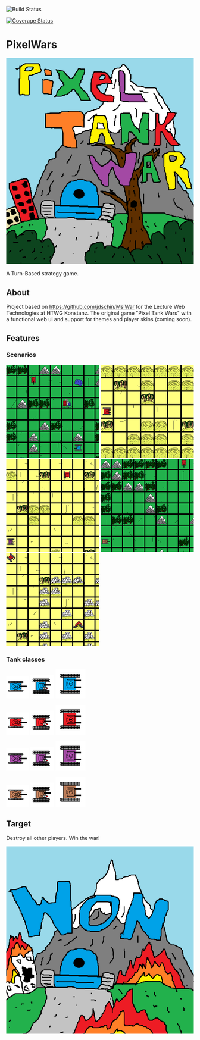 ![Build Status](https://travis-ci.org/AbgespaceterTyp/PixelWars.svg?branch=master)

[![Coverage Status](https://coveralls.io/repos/github/AbgespaceterTyp/PixelWars/badge.svg?branch=master)](https://coveralls.io/github/AbgespaceterTyp/PixelWars?branch=master)

# PixelWars

![Alt-Text](https://github.com/AbgespaceterTyp/PixelWars/blob/master/public/images/background_opening.png "Pixel Tank Wars")

A Turn-Based strategy game.

## About

Project based on https://github.com/jdschin/MsiWar for the Lecture Web Technologies at HTWG Konstanz.
The original game "Pixel Tank Wars" with a functional web ui and support for themes and player skins (coming soon).

## Features

### Scenarios

![Alt-Text](https://github.com/AbgespaceterTyp/PixelWars/blob/master/public/images/Scenario_0.png "Black Wood Battle")
![Alt-Text](https://github.com/AbgespaceterTyp/PixelWars/blob/master/public/images/Scenario_1.png "Grand Canyon")
![Alt-Text](https://github.com/AbgespaceterTyp/PixelWars/blob/master/public/images/Scenario_2.png "Desert War")
![Alt-Text](https://github.com/AbgespaceterTyp/PixelWars/blob/master/public/images/Scenario_3.png "Showdown in the Alps")
![Alt-Text](https://github.com/AbgespaceterTyp/PixelWars/blob/master/public/images/Scenario_4.png "Back Hawk Down")

### Tank classes

![Alt-Text](https://github.com/AbgespaceterTyp/PixelWars/blob/master/public/images/light_tank_blue_90.png "Light Tank")
![Alt-Text](https://github.com/AbgespaceterTyp/PixelWars/blob/master/public/images/medium_tank_blue_90.png "Medium Tank")
![Alt-Text](https://github.com/AbgespaceterTyp/PixelWars/blob/master/public/images/heavy_tank_blue_90.png "Heavy Tank")

![Alt-Text](https://github.com/AbgespaceterTyp/PixelWars/blob/master/public/images/light_tank_red_90.png "Light Tank")
![Alt-Text](https://github.com/AbgespaceterTyp/PixelWars/blob/master/public/images/medium_tank_red_90.png "Medium Tank")
![Alt-Text](https://github.com/AbgespaceterTyp/PixelWars/blob/master/public/images/heavy_tank_red_90.png "Heavy Tank")

![Alt-Text](https://github.com/AbgespaceterTyp/PixelWars/blob/master/public/images/light_tank_purple_90.png "Light Tank")
![Alt-Text](https://github.com/AbgespaceterTyp/PixelWars/blob/master/public/images/medium_tank_purple_90.png "Medium Tank")
![Alt-Text](https://github.com/AbgespaceterTyp/PixelWars/blob/master/public/images/heavy_tank_purple_90.png "Heavy Tank")

![Alt-Text](https://github.com/AbgespaceterTyp/PixelWars/blob/master/public/images/light_tank_brown_90.png "Light Tank")
![Alt-Text](https://github.com/AbgespaceterTyp/PixelWars/blob/master/public/images/medium_tank_brown_90.png "Medium Tank")
![Alt-Text](https://github.com/AbgespaceterTyp/PixelWars/blob/master/public/images/heavy_tank_brown_90.png "Heavy Tank")

## Target

Destroy all other players. Win the war!

![Alt-Text](https://github.com/AbgespaceterTyp/PixelWars/blob/master/public/images/background_won_blue.png "Win the war!")

